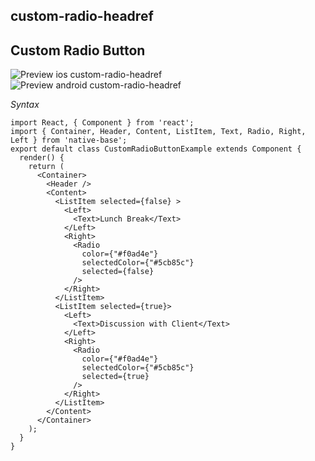 ## custom-radio-headref
## Custom Radio Button


![Preview ios custom-radio-headref](https://github.com/GeekyAnts/NativeBase-KitchenSink/raw/v2.5.2/screenshots/ios/radio-custom.png)
![Preview android custom-radio-headref](https://github.com/GeekyAnts/NativeBase-KitchenSink/raw/v2.5.2/screenshots/android/radio-custom.png)

*Syntax*

<pre class="line-numbers"><code class="language-jsx">import React, { Component } from 'react';
import { Container, Header, Content, ListItem, Text, Radio, Right, Left } from 'native-base';
export default class CustomRadioButtonExample extends Component {
  render() {
    return (
      &lt;Container>
        &lt;Header />
        &lt;Content>
          &lt;ListItem selected={false} >
            &lt;Left>
              &lt;Text>Lunch Break&lt;/Text>
            &lt;/Left>
            &lt;Right>
              &lt;Radio
                color={"#f0ad4e"}
                selectedColor={"#5cb85c"}
                selected={false}
              />
            &lt;/Right>
          &lt;/ListItem>
          &lt;ListItem selected={true}>
            &lt;Left>
              &lt;Text>Discussion with Client&lt;/Text>
            &lt;/Left>
            &lt;Right>
              &lt;Radio
                color={"#f0ad4e"}
                selectedColor={"#5cb85c"}
                selected={true}
              />
            &lt;/Right>
          &lt;/ListItem>
        &lt;/Content>
      &lt;/Container>
    );
  }
}</code></pre><br />

